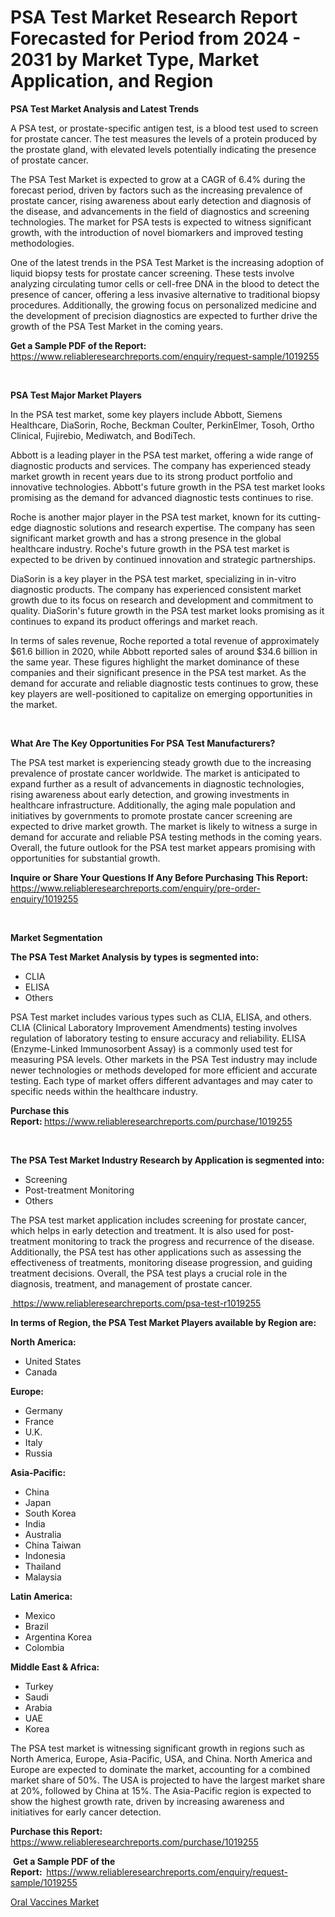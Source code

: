 <p><h1>PSA Test Market Research Report Forecasted for Period from 2024 -  2031 by Market Type, Market Application, and Region</h1></p><p><strong>PSA Test Market Analysis and Latest Trends</strong></p>
<p><p>A PSA test, or prostate-specific antigen test, is a blood test used to screen for prostate cancer. The test measures the levels of a protein produced by the prostate gland, with elevated levels potentially indicating the presence of prostate cancer.</p><p>The PSA Test Market is expected to grow at a CAGR of 6.4% during the forecast period, driven by factors such as the increasing prevalence of prostate cancer, rising awareness about early detection and diagnosis of the disease, and advancements in the field of diagnostics and screening technologies. The market for PSA tests is expected to witness significant growth, with the introduction of novel biomarkers and improved testing methodologies.</p><p>One of the latest trends in the PSA Test Market is the increasing adoption of liquid biopsy tests for prostate cancer screening. These tests involve analyzing circulating tumor cells or cell-free DNA in the blood to detect the presence of cancer, offering a less invasive alternative to traditional biopsy procedures. Additionally, the growing focus on personalized medicine and the development of precision diagnostics are expected to further drive the growth of the PSA Test Market in the coming years.</p></p>
<p><strong>Get a Sample PDF of the Report:&nbsp;</strong> <a href="https://www.reliableresearchreports.com/enquiry/request-sample/1019255">https://www.reliableresearchreports.com/enquiry/request-sample/1019255</a></p>
<p>&nbsp;</p>
<p><strong>PSA Test Major Market Players</strong></p>
<p><p>In the PSA test market, some key players include Abbott, Siemens Healthcare, DiaSorin, Roche, Beckman Coulter, PerkinElmer, Tosoh, Ortho Clinical, Fujirebio, Mediwatch, and BodiTech. </p><p>Abbott is a leading player in the PSA test market, offering a wide range of diagnostic products and services. The company has experienced steady market growth in recent years due to its strong product portfolio and innovative technologies. Abbott's future growth in the PSA test market looks promising as the demand for advanced diagnostic tests continues to rise.</p><p>Roche is another major player in the PSA test market, known for its cutting-edge diagnostic solutions and research expertise. The company has seen significant market growth and has a strong presence in the global healthcare industry. Roche's future growth in the PSA test market is expected to be driven by continued innovation and strategic partnerships.</p><p>DiaSorin is a key player in the PSA test market, specializing in in-vitro diagnostic products. The company has experienced consistent market growth due to its focus on research and development and commitment to quality. DiaSorin's future growth in the PSA test market looks promising as it continues to expand its product offerings and market reach.</p><p>In terms of sales revenue, Roche reported a total revenue of approximately $61.6 billion in 2020, while Abbott reported sales of around $34.6 billion in the same year. These figures highlight the market dominance of these companies and their significant presence in the PSA test market. As the demand for accurate and reliable diagnostic tests continues to grow, these key players are well-positioned to capitalize on emerging opportunities in the market.</p></p>
<p>&nbsp;</p>
<p><strong>What Are The Key Opportunities For PSA Test Manufacturers?</strong></p>
<p><p>The PSA test market is experiencing steady growth due to the increasing prevalence of prostate cancer worldwide. The market is anticipated to expand further as a result of advancements in diagnostic technologies, rising awareness about early detection, and growing investments in healthcare infrastructure. Additionally, the aging male population and initiatives by governments to promote prostate cancer screening are expected to drive market growth. The market is likely to witness a surge in demand for accurate and reliable PSA testing methods in the coming years. Overall, the future outlook for the PSA test market appears promising with opportunities for substantial growth.</p></p>
<p><strong>Inquire or Share Your Questions If Any Before Purchasing This Report:</strong> <a href="https://www.reliableresearchreports.com/enquiry/pre-order-enquiry/1019255">https://www.reliableresearchreports.com/enquiry/pre-order-enquiry/1019255</a></p>
<p>&nbsp;</p>
<p><strong>Market Segmentation</strong></p>
<p><strong>The PSA Test Market Analysis by types is segmented into:</strong></p>
<p><ul><li>CLIA</li><li>ELISA</li><li>Others</li></ul></p>
<p><p>PSA Test market includes various types such as CLIA, ELISA, and others. CLIA (Clinical Laboratory Improvement Amendments) testing involves regulation of laboratory testing to ensure accuracy and reliability. ELISA (Enzyme-Linked Immunosorbent Assay) is a commonly used test for measuring PSA levels. Other markets in the PSA Test industry may include newer technologies or methods developed for more efficient and accurate testing. Each type of market offers different advantages and may cater to specific needs within the healthcare industry.</p></p>
<p><strong>Purchase this Report:&nbsp;</strong><a href="https://www.reliableresearchreports.com/purchase/1019255">https://www.reliableresearchreports.com/purchase/1019255</a></p>
<p>&nbsp;</p>
<p><strong>The PSA Test Market Industry Research by Application is segmented into:</strong></p>
<p><ul><li>Screening</li><li>Post-treatment Monitoring</li><li>Others</li></ul></p>
<p><p>The PSA test market application includes screening for prostate cancer, which helps in early detection and treatment. It is also used for post-treatment monitoring to track the progress and recurrence of the disease. Additionally, the PSA test has other applications such as assessing the effectiveness of treatments, monitoring disease progression, and guiding treatment decisions. Overall, the PSA test plays a crucial role in the diagnosis, treatment, and management of prostate cancer.</p></p>
<p><a href="https://www.reliableresearchreports.com/psa-test-r1019255">&nbsp;https://www.reliableresearchreports.com/psa-test-r1019255</a></p>
<p><strong>In terms of Region, the PSA Test Market Players available by Region are:</strong></p>
<p>
    <p> <strong> North America: </strong>
        <ul>
            <li>United States</li>
            <li>Canada</li>
        </ul>
        </p> 
    <p> <strong> Europe: </strong>
        <ul>
            <li>Germany</li>
            <li>France</li>
            <li>U.K.</li>
            <li>Italy</li>
            <li>Russia</li>
        </ul>
        </p> 
    <p> <strong> Asia-Pacific: </strong>
        <ul>
            <li>China</li>
            <li>Japan</li>
            <li>South Korea</li>
            <li>India</li>
            <li>Australia</li>
            <li>China Taiwan</li>
            <li>Indonesia</li>
            <li>Thailand</li>
            <li>Malaysia</li>
        </ul>
        </p> 
    <p> <strong> Latin America: </strong>
        <ul>
            <li>Mexico</li>
            <li>Brazil</li>
            <li>Argentina Korea</li>
            <li>Colombia</li>
        </ul>
        </p> 
    <p> <strong> Middle East & Africa: </strong>
        <ul>
            <li>Turkey</li>
            <li>Saudi</li>
            <li>Arabia</li>
            <li>UAE</li>
            <li>Korea</li>
        </ul>
    </p>
    </p>
<p><p>The PSA test market is witnessing significant growth in regions such as North America, Europe, Asia-Pacific, USA, and China. North America and Europe are expected to dominate the market, accounting for a combined market share of 50%. The USA is projected to have the largest market share at 20%, followed by China at 15%. The Asia-Pacific region is expected to show the highest growth rate, driven by increasing awareness and initiatives for early cancer detection.</p></p>
<p><strong>Purchase this Report: </strong><a href="https://www.reliableresearchreports.com/purchase/1019255">https://www.reliableresearchreports.com/purchase/1019255</a></p>
<p>&nbsp;<strong>Get a Sample PDF of the Report:&nbsp;&nbsp;</strong><a href="https://www.reliableresearchreports.com/enquiry/request-sample/1019255">https://www.reliableresearchreports.com/enquiry/request-sample/1019255</a></p>
<p><strong></strong></p>
<p><p><a href="https://github.com/NaomieConner2023/Market-Research-Report-List-1/blob/main/oral-vaccines-market.md">Oral Vaccines Market</a></p></p>